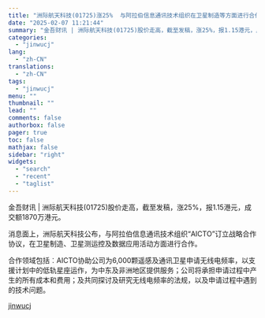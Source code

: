 ```yaml
---
title: "洲际航天科技(01725)涨25%  与阿拉伯信息通讯技术组织在卫星制造等方面进行合作"
date: "2025-02-07 11:21:44"
summary: "金吾财讯 | 洲际航天科技(01725)股价走高，截至发稿，涨25%，报1.15港元，成交额1870..."
categories:
  - "jinwucj"
lang:
  - "zh-CN"
translations:
  - "zh-CN"
tags:
  - "jinwucj"
menu: ""
thumbnail: ""
lead: ""
comments: false
authorbox: false
pager: true
toc: false
mathjax: false
sidebar: "right"
widgets:
  - "search"
  - "recent"
  - "taglist"
---
```


金吾财讯 | 洲际航天科技(01725)股价走高，截至发稿，涨25%，报1.15港元，成交额1870万港元。  
  
消息面上，洲际航天科技公布，与阿拉伯信息通讯技术组织“AICTO”订立战略合作协议，在卫星制造、卫星测运控及数据应用活动方面进行合作。  
  
合作领域包括︰AICTO协助公司为6,000颗遥感及通讯卫星申请无线电频率，以支援计划中的低轨星座运作，为中东及非洲地区提供服务；公司将承担申请过程中产生的所有成本和费用；及共同探讨及研究无线电频率的法规，以及申请过程中遇到的技术问题。

[jinwucj](https://sky.szfiu.com/info/hk/details/265577669)
